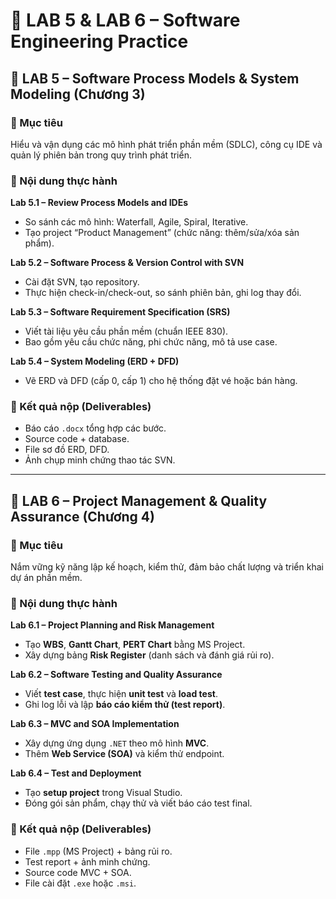 # 🧩 LAB 5 & LAB 6 – Software Engineering Practice

## 📘 LAB 5 – Software Process Models & System Modeling (Chương 3)

### 🔹 Mục tiêu
Hiểu và vận dụng các mô hình phát triển phần mềm (SDLC), công cụ IDE và quản lý phiên bản trong quy trình phát triển.

### 🔹 Nội dung thực hành
 **Lab 5.1 – Review Process Models and IDEs**
   - So sánh các mô hình: Waterfall, Agile, Spiral, Iterative.
   - Tạo project “Product Management” (chức năng: thêm/sửa/xóa sản phẩm).

 **Lab 5.2 – Software Process & Version Control with SVN**
   - Cài đặt SVN, tạo repository.
   - Thực hiện check-in/check-out, so sánh phiên bản, ghi log thay đổi.

 **Lab 5.3 – Software Requirement Specification (SRS)**
   - Viết tài liệu yêu cầu phần mềm (chuẩn IEEE 830).
   - Bao gồm yêu cầu chức năng, phi chức năng, mô tả use case.

 **Lab 5.4 – System Modeling (ERD + DFD)**
   - Vẽ ERD và DFD (cấp 0, cấp 1) cho hệ thống đặt vé hoặc bán hàng.

### 🔹 Kết quả nộp (Deliverables)
- Báo cáo `.docx` tổng hợp các bước.
- Source code + database.
- File sơ đồ ERD, DFD.
- Ảnh chụp minh chứng thao tác SVN.

---

## 🧱 LAB 6 – Project Management & Quality Assurance (Chương 4)

### 🔹 Mục tiêu
Nắm vững kỹ năng lập kế hoạch, kiểm thử, đảm bảo chất lượng và triển khai dự án phần mềm.

### 🔹 Nội dung thực hành
 **Lab 6.1 – Project Planning and Risk Management**
   - Tạo **WBS**, **Gantt Chart**, **PERT Chart** bằng MS Project.
   - Xây dựng bảng **Risk Register** (danh sách và đánh giá rủi ro).

 **Lab 6.2 – Software Testing and Quality Assurance**
   - Viết **test case**, thực hiện **unit test** và **load test**.
   - Ghi log lỗi và lập **báo cáo kiểm thử (test report)**.

 **Lab 6.3 – MVC and SOA Implementation**
   - Xây dựng ứng dụng `.NET` theo mô hình **MVC**.
   - Thêm **Web Service (SOA)** và kiểm thử endpoint.

 **Lab 6.4 – Test and Deployment**
   - Tạo **setup project** trong Visual Studio.
   - Đóng gói sản phẩm, chạy thử và viết báo cáo test final.

### 🔹 Kết quả nộp (Deliverables)
- File `.mpp` (MS Project) + bảng rủi ro.
- Test report + ảnh minh chứng.
- Source code MVC + SOA.
- File cài đặt `.exe` hoặc `.msi`.

